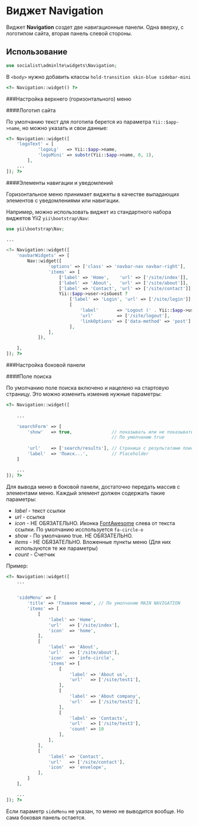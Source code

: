 Виджет Navigation
=================

Виджет **Navigation** создет две навигационные панели. Одна вверху, с логотипом сайта, вторая панель слевой стороны.

Использование
-------------

```php
use socialist\adminlte\widgets\Navigation;
```

В `<body>` нужно добавить классы `hold-transition skin-blue sidebar-mini`

```php
<?= Navigation::widget() ?>
```

###Настройка верхнего (горизонтального) меню

####Логотип сайта

По умолчанию текст для логотипа берется из параметра `Yii::$app->name`, но можно указать и свои данные:

```php
<?= Navigation::widget([
    'logoText' = [
			'logoLg'   => Yii::$app->name,
			'logoMini' => substr(Yii::$app->name, 0, 1),
		],
    ...
]); ?>
```

####Элементы навигации и уведомлений

Горизонтальное меню принимает виджеты в качестве выпадающих элементов с уведомлениями или навигации.

Например, можно использовать виджет из стандартного набора виджетов Yii2 `yii\bootstrap\Nav`:

```php
use yii\bootstrap\Nav;

...

<?= Navigation::widget([
    'navbarWidgets' => [
        Nav::widget([
                'options' => ['class' => 'navbar-nav navbar-right'],
                'items' => [
                    ['label' => 'Home',    'url' => ['/site/index']],
                    ['label' => 'About',   'url' => ['/site/about']],
                    ['label' => 'Contact', 'url' => ['/site/contact']],
                    Yii::$app->user->isGuest ?
                        ['label' => 'Login', 'url' => ['/site/login']] :
                        [
                            'label'       => 'Logout (' . Yii::$app->user->identity->username . ')',
                            'url'         => ['/site/logout'],
                            'linkOptions' => ['data-method' => 'post']
                        ],
                ],
            ]),

    ],
]); ?>
```

###Настройка боковой панели

####Поле поиска

По умолчанию поле поиска включено и нацелено на стартовую страницу. Это можно изменить изменив нужные параметры:

```php
<?= Navigation::widget([
    
    ...

    'searchForm' => [
    	'show'   => true, 				// показывать или не показывать поле поиска.
    									// По умолчанию true
    									
    	'url'    => ['search/results'], // Страница с результатами поиска
    	'label'  => 'Поиск...',			// Placeholder
    ]

    ...
]); ?>
```

Для вывода меню в боковой панели, достаточно передать массив с элементами меню. Каждый элемент должен содержать такие параметры:

+ *label* - текст ссылки
+ *url*   - ссылка
+ *icon*  - НЕ ОБЯЗАТЕЛЬНО. Иконка [FontAwesome](http://fortawesome.github.io/Font-Awesome/) слева от текста ссылки. По умолчанию исспользуется `fa-circle-o`
+ *show*  - По умолчанию true. НЕ ОБЯЗАТЕЛЬНО.
+ *items* - НЕ ОБЯЗАТЕЛЬНО. Вложенные пункты меню (Для них используются те же параметры)
+ *count* - Счетчик

Пример:

```php
<?= Navigation::widget([
    ...


    'sideMenu' => [
    	'title' => 'Главное меню', // По умолчанию MAIN NAVIGATION
        'items' => [
            [
                'label' => 'Home',
                'url'   => ['/site/index'],
                'icon'  => 'home',
            ],
            [
                'label' => 'About',
                'url'   => ['/site/about'],
                'icon'  => 'info-circle',
                'items' => [
                    [
                        'label' => 'About us',
                        'url'   => ['/site/test1'],
                    ],
                    [
                        'label' => 'About company',
                        'url'   => ['/site/test2'],
                    ],
                    [
                        'label' => 'Contacts',
                        'url'   => ['/site/test3'],
                        'count' => 10
                    ],
                ],
            ],
            [
                'label' => 'Contact',
                'url'   => ['/site/contact'],
                'icon'  => 'envelope',
            ],
        ]
    ],

    ...
]); ?>
```

Если параметр `sideMenu` не указан, то меню не выводится вообще. Но сама боковая панель остается.